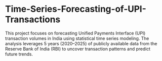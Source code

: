 # Time-Series-Forecasting-of-UPI-Transactions
This project focuses on forecasting Unified Payments Interface (UPI) transaction volumes in India using statistical time series modeling. The analysis leverages 5 years (2020–2025) of publicly available data from the Reserve Bank of India (RBI) to uncover transaction patterns and predict future trends.
